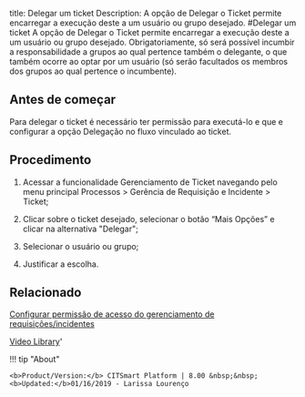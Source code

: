 title: Delegar um ticket
Description: A opção de Delegar o Ticket permite encarregar a execução deste a um usuário ou grupo desejado.
#Delegar um ticket
A opção de Delegar o Ticket permite encarregar a execução deste a um usuário ou grupo desejado. Obrigatoriamente, só será possível incumbir a responsabilidade a grupos ao qual pertence também o delegante, o que também ocorre ao optar por um usuário (só serão facultados os membros dos grupos ao qual pertence o incumbente).

Antes de começar
----------------

Para delegar o ticket é necessário ter permissão para executá-lo e que e
configurar a opção Delegação no fluxo vinculado ao ticket.

Procedimento
------------

1.  Acessar a funcionalidade Gerenciamento de Ticket navegando pelo menu
    principal Processos \> Gerência de Requisição e Incidente \> Ticket;

2.  Clicar sobre o ticket desejado, selecionar o botão “Mais Opções” e clicar na
    alternativa "Delegar";

3.  Selecionar o usuário ou grupo;

4.  Justificar a escolha.

Relacionado
-----------

[Configurar permissão de acesso do gerenciamento de requisições/incidentes](/pt-br/citsmart-platform-8/processes/tickets/configuration/access-ticket-management.html)

<i class='fa fa-youtube-play  fa-2x' style='color:#97ce17;vertical-align: middle;'> </i> [Video Library](https://www.youtube.com/playlist?list=PLB5qK2uzf2ROn4Xs6UdH84Ujzta2iJ6Ei)'

!!! tip "About"

    <b>Product/Version:</b> CITSmart Platform | 8.00 &nbsp;&nbsp;
    <b>Updated:</b>01/16/2019 - Larissa Lourenço
